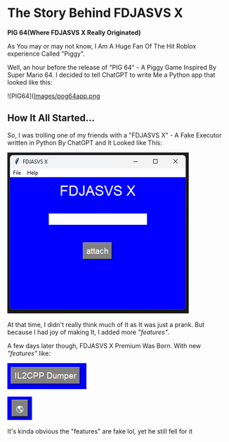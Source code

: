 # The Story Behind FDJASVS X

**PIG 64(Where FDJASVS X Really Originated)**

As You may or may not know, I Am A Huge Fan Of The Hit Roblox experience Called "Piggy".

Well, an hour before the release of "PIG 64" - A Piggy Game Inspired By Super Mario 64. I decided to tell ChatGPT to write Me a Python app that looked like this:

![PIG64]([Images/pog64app.png](https://github.com/FDJASVS-X/.github/blob/main/Images/pog64app.png)

## How It All Started...
So, I was trolling one of my friends with a "FDJASVS X" - A Fake Executor written in Python By ChatGPT and It Looked like This: 

![FDJASVS X](https://github.com/FDJASVS-X/.github/blob/main/Images/FDJASVSXImage.png)

At that time, I didn't really think much of It as It was just a prank. But because I had joy of making It, I added more _"features"_.

A few days later though, FDJASVS X Premium Was Born. With new _"features"_ like:

![il2cpp sucks](https://github.com/FDJASVS-X/.github/blob/main/Images/i2dumimage.png)

![Uncopylocking](https://github.com/FDJASVS-X/.github/blob/main/Images/b.png)

It's kinda obvious the "features" are fake lol, yet he still fell for it

